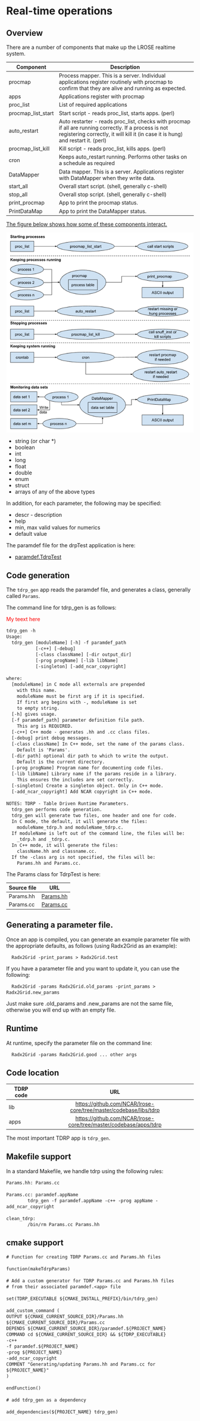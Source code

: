 # Real-time operations

## Overview

There are a number of components that make up the LROSE realtime system.

| Component | Description |
| -----     | ----------- |
| procmap   | Process mapper. This is a server. Individual applications register routinely with procmap to confirm that they are alive and running as expected. |
| apps      | Applications register with procmap |
| proc_list | List of required applications |
| procmap_list_start | Start script - reads proc_list, starts apps. (perl) |
| auto_restart | Auto restarter - reads proc_list, checks with procmap if all are running correctly. If a process is not registering correctly, it will kill it (in case it is hung) and restart it. (perl) |
| procmap_list_kill | Kill script - reads proc_list, kills apps. (perl) |
| cron | Keeps auto_restart running. Performs other tasks on a schedule as required |
| DataMapper | Data mapper. This is a server. Applications register with DataMapper when they write data. |
| start_all | Overall start script. (shell, generally c-shell) |
| stop_all | Overall stop script. (shell, generally c-shell) |
| print_procmap | App to print the procmap status. |
| PrintDataMap | App to print the DataMapper status. |

[The figure below shows how some of these components interact.](./lrose_runtime.png)

<img align="center" src="./lrose_runtime.png">

* string (or char *)
* boolean
* int
* long
* float
* double
* enum
* struct
* arrays of any of the above types

In addition, for each parameter, the following may be specified:

* descr - description
* help
* min, max valid values for numerics
* default value

The paramdef file for the drpTest application is here:

* [paramdef.TdrpTest](https://github.com/NCAR/lrose-core/tree/master/codebase/apps/tdrp/src/TdrpTest/paramdef.TdrpTest)

## Code generation

The ```tdrp_gen``` app reads the paramdef file, and generates a class, generally called ```Params```.

The command line for tdrp_gen is as follows:

<span style="color:red;">My teext here</span>

```
tdrp_gen -h
Usage:
  tdrp_gen [moduleName] [-h] -f paramdef_path
           [-c++] [-debug]
           [-class className] [-dir output_dir]
           [-prog progName] [-lib libName]
           [-singleton] [-add_ncar_copyright]

where:
  [moduleName] in C mode all externals are prepended
    with this name.
    moduleName must be first arg if it is specified.
    If first arg begins with -, moduleName is set
    to empty string.
  [-h] gives usage.
  [-f paramdef_path] parameter definition file path.
    This arg is REQUIRED.
  [-c++] C++ mode - generates .hh and .cc class files.
  [-debug] print debug messages.
  [-class className] In C++ mode, set the name of the params class.
    Default is 'Params'.
  [-dir path] optional dir path to which to write the output.
    Default is the current directory.
  [-prog progName] Program name for documenting code files.
  [-lib libName] Library name if the params reside in a library.
    This ensures the includes are set correctly.
  [-singleton] Create a singleton object. Only in C++ mode.
  [-add_ncar_copyright] Add NCAR copyright in C++ mode.

NOTES: TDRP - Table Driven Runtime Parameters.
  tdrp_gen performs code generation.
  tdrp_gen will generate two files, one header and one for code.
  In C mode, the default, it will generate the files:
    moduleName_tdrp.h and moduleName_tdrp.c.
  If moduleName is left out of the command line, the files will be:
    _tdrp.h and _tdrp.c.
  In C++ mode, it will generate the files:
    className.hh and classname.cc.
  If the -class arg is not specified, the files will be:
    Params.hh and Params.cc.
```

The Params class for TdrpTest is here:

| Source file | URL      |
| -------------     |:-------------:|
| Params.hh  | [Params.hh](https://github.com/NCAR/lrose-core/tree/master/codebase/apps/tdrp/src/TdrpTest/Params.hh) |
| Params.cc  | [Params.cc](https://github.com/NCAR/lrose-core/tree/master/codebase/apps/tdrp/src/TdrpTest/Params.cc) |

## Generating a parameter file.

Once an app is compiled, you can generate an example parameter file with the appropriate defaults, as follows (using Radx2Grid as an example):

```
  Radx2Grid -print_params > Radx2Grid.test
```

If you have a parameter file and you want to update it, you can use the following:

```
  Radx2Grid -params Radx2Grid.old_params -print_params > Radx2Grid.new_params
```

Just make sure .old_params and .new_params are not the same file, otherwise you will end up with an empty file.

## Runtime

At runtime, specify the parameter file on the command line:

```
  Radx2Grid -params Radx2Grid.good ... other args
```

## Code location

| TDRP code         | URL      |
| -------------     |:-------------:|
| lib       | https://github.com/NCAR/lrose-core/tree/master/codebase/libs/tdrp |
| apps      | https://github.com/NCAR/lrose-core/tree/master/codebase/apps/tdrp |

The most important TDRP app is `tdrp_gen`.

## Makefile support

In a standard Makefile, we handle tdrp using the following rules:

```
Params.hh: Params.cc

Params.cc: paramdef.appName
        tdrp_gen -f paramdef.appName -c++ -prog appName -add_ncar_copyright

clean_tdrp:
        /bin/rm Params.cc Params.hh
```

## cmake support

```
# Function for creating TDRP Params.cc and Params.hh files

function(makeTdrpParams)

# Add a custom generator for TDRP Params.cc and Params.hh files
# from their associated paramdef.<app> file

set(TDRP_EXECUTABLE ${CMAKE_INSTALL_PREFIX}/bin/tdrp_gen)

add_custom_command (
OUTPUT ${CMAKE_CURRENT_SOURCE_DIR}/Params.hh ${CMAKE_CURRENT_SOURCE_DIR}/Params.cc
DEPENDS ${CMAKE_CURRENT_SOURCE_DIR}/paramdef.${PROJECT_NAME}
COMMAND cd ${CMAKE_CURRENT_SOURCE_DIR} && ${TDRP_EXECUTABLE}
-c++
-f paramdef.${PROJECT_NAME}
-prog ${PROJECT_NAME}
-add_ncar_copyright
COMMENT "Generating/updating Params.hh and Params.cc for ${PROJECT_NAME}"
)

endFunction()

# add tdrp_gen as a dependency

add_dependencies(${PROJECT_NAME} tdrp_gen)
```


